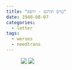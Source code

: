 ```yaml
---
title: "טרם תורגם - ורסס"
date: 1940-08-07
categories:
  - letter
tags:
  - werses
  - needtrans
---
```



<figure class="half">
    <a  href="/pupko-papers/assets/images/1940-08-07-werses-1.jpg">
    <img src="/pupko-papers/assets/images/1940-08-07-werses-1.jpg"></a>
    <a  href="/pupko-papers/assets/images/1940-08-07-werses-2.jpg">
    <img src="/pupko-papers/assets/images/1940-08-07-werses-2.jpg"></a>
</figure>

